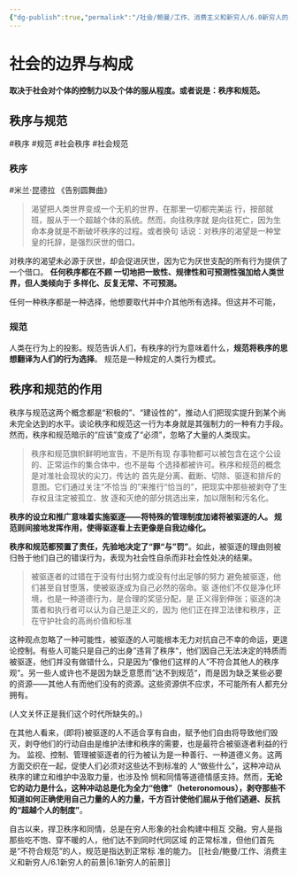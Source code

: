 ```yaml
---
{"dg-publish":true,"permalink":"/社会/鲍曼/工作、消费主义和新穷人/6.0新穷人的前景/","dgPassFrontmatter":true}
---
```


# 社会的边界与构成
**取决于社会对个体的控制力以及个体的服从程度。或者说是：秩序和规范。**
## 秩序与规范
#秩序 #规范 #社会秩序 #社会规范
### 秩序
#米兰·昆德拉
《告别圆舞曲》
>渴望把⼈类世界变成⼀个⽆机的世界，在那⾥⼀切都完美运 ⾏，按部就班，服从于⼀个超越个体的系统。然⽽，向往秩序就 是向往死亡，因为⽣命本⾝就是不断破坏秩序的过程。或者换句 话说：对秩序的渴望是⼀种堂皇的托辞，是强烈厌世的借⼝。

对秩序的渴望未必源于厌世，却会促进厌世，因为它为厌世支配的所有行为提供了一个借口。
**任何秩序都在不顾 ⼀切地把⼀致性、规律性和可预测性强加给⼈类世界，但⼈类倾向于 多样化、反复⽆常、不可预测。**

任何一种秩序都是一种选择，他想要取代并中介其他所有选择。但这并不可能，
### 规范
人类在行为上的投影。规范告诉人们，有秩序的行为意味着什么，**规范将秩序的思想翻译为人们的行为选择**。
规范是一种规定的人类行为模式。
## 秩序和规范的作用
秩序与规范这两个概念都是“积极的”、“建设性的”，推动人们把现实提升到某个尚未完全达到的水平。谈论秩序和规范这一行为本身就是其强制力的一种有力手段。
然⽽，秩序和规范暗⽰的“应该”变成了“必须”，忽略了⼤量的⼈类现实。
>秩序和规范旗帜鲜明地宣告，不是所有现 存事物都可以被包含在这个公设的、正常运作的集合体中，也不是每 个选择都被许可。秩序和规范的概念是对准社会现状的尖⼑，传达的 ⾸先是分离、截断、切除、驱逐和排斥的意图。它们通过关注“不恰当 的”来推⾏“恰当的”，把现实中那些被剥夺了⽣存权且注定被孤⽴、放 逐和灭绝的部分挑选出来，加以限制和污名化。

**秩序的设立和推广意味着实施驱逐——将特殊的管理制度加诸将被驱逐的人。
规范则间接地发挥作用，使得驱逐看上去更像是自我边缘化。**

**秩序和规范都预置了责任，先验地决定了“罪“与”罚”**。如此，被驱逐的理由则被归咎于他们自己的错误行为，表现为社会性自杀而非社会性处决的结果。
>被驱逐者的过错在于没有付出努⼒或没有付出⾜够的努⼒ 避免被驱逐，他们甚⾄⾃⽢堕落，使被驱逐成为⾃⼰必然的宿命。驱 逐他们不仅是净化环境，也是⼀种道德⾏为，是合理的奖惩分配，是 正义得到伸张；驱逐的决策者和执⾏者可以认为⾃⼰是正义的，因为 他们正在捍卫法律和秩序，正在守护社会的⾼尚价值和标准

这种观点忽略了一种可能性，被驱逐的人可能根本无力对抗自己不幸的命运，更遑论控制。有些人可能只是自己的出身”违背了秩序“，他们因自己无法决定的特质而被驱逐，他们并没有做错什么，只是因为“像他们这样的人”不符合其他人的秩序观“。另一些人或许也不是因为缺乏意愿而”达不到规范“，而是因为缺乏某些必要的资源——其他人有而他们没有的资源。这些资源供不应求，不可能所有人都充分拥有。

(人文关怀正是我们这个时代所缺失的。)

在其他人看来，(即将)被驱逐的人不适合享有自由，赋予他们自由将导致他们毁灭，剥夺他们的行动自由是维护法律和秩序的需要，也是最符合被驱逐者利益的行为。
监视、控制、管理被驱逐者的行为被认为是一种善行、一种道德义务。这两⽅⾯交织在⼀起，促使⼈们必须对这些达不到标准的 ⼈“做些什么”，这种冲动从秩序的建⽴和维护中汲取⼒量，也涉及怜 悯和同情等道德情感⽀持。然⽽，**⽆论它的动⼒是什么，这种冲动总是化为全⼒“他律”（heteronomous），剥夺那些不知道如何正确使⽤⾃⼰⼒量的⼈的⼒量，千⽅百计使他们屈从于他们逃避、反抗的“超越个⼈的制度”**。

⾃古以来，捍卫秩序和同情，总是在穷⼈形象的社会构建中相互 交融。穷⼈是指那些吃不饱、穿不暖的⼈，他们达不到同时代同区域 的正常标准，但他们⾸先是“不符合规范”的⼈，规范是指达到正常标 准的能⼒。
[[社会/鲍曼/工作、消费主义和新穷人/6.1新穷人的前景\|6.1新穷人的前景]]
